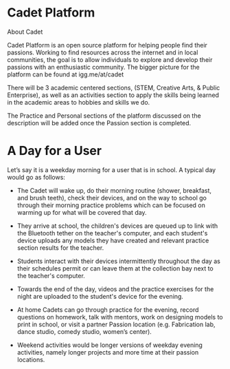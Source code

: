 # Cadet Platform

About Cadet

Cadet Platform is an open source platform for helping people find their passions.
Working to find resources across the internet and in local communities, the goal is to
allow individuals to explore and develop their passions with an enthusiastic community.
The bigger picture for the platform can be found at igg.me/at/cadet 

There will be 3 academic centered sections, (STEM, Creative Arts, & Public Enterprise), as well as 
an activities section to apply the skills being learned in the academic areas to hobbies and skills we do.

The Practice and Personal sections of the platform discussed on the description will be added once the Passion section
is completed.

# A Day for a User

Let’s say it is a weekday morning for a user that is in school. A typical day would go as follows:

- The Cadet will wake up, do their morning routine (shower, breakfast, and brush teeth), check their devices, and on the way to school go through their morning practice problems which can be focused on warming up for what will be covered that day.

- They arrive at school, the children's devices are queued up to link with the Bluetooth tether on the teacher's computer, and each student's device uploads any models they have created and relevant practice section results for the teacher.

- Students interact with their devices intermittently throughout the day as their schedules permit or can leave them at the collection bay next to the teacher's computer.

- Towards the end of the day, videos and the practice exercises for the night are uploaded to the student's device for the evening.

- At home Cadets can go through practice for the evening, record questions on homework, talk with mentors, work on designing models to print in school, or visit a partner Passion location (e.g. Fabrication lab, dance studio, comedy studio, women’s center).

- Weekend activities would be longer versions of weekday evening activities, namely longer projects and more time at their passion locations.